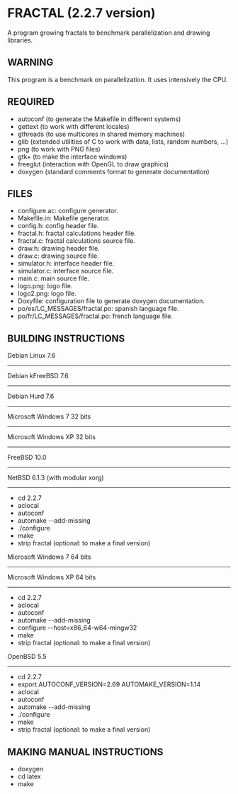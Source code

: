 FRACTAL (2.2.7 version)
=======================

A program growing fractals to benchmark parallelization and drawing libraries.

WARNING
-------

This program is a benchmark on parallelization. It uses intensively the CPU.

REQUIRED
--------

* autoconf (to generate the Makefile in different systems)
* gettext (to work with different locales)
* gthreads (to use multicores in shared memory machines)
* glib (extended utilities of C to work with data, lists, random numbers, ...)
* png (to work with PNG files)
* gtk+ (to make the interface windows)
* freeglut (interaction with OpenGL to draw graphics)
* doxygen (standard comments format to generate documentation)

FILES
-----

* configure.ac: configure generator.
* Makefile.in: Makefile generator.
* config.h: config header file.
* fractal.h: fractal calculations header file.
* fractal.c: fractal calculations source file.
* draw.h: drawing header file.
* draw.c: drawing source file.
* simulator.h: interface header file.
* simulator.c: interface source file.
* main.c: main source file.
* logo.png: logo file.
* logo2.png: logo file.
* Doxyfile: configuration file to generate doxygen documentation.
* po/es/LC_MESSAGES/fractal.po: spanish language file.
* po/fr/LC_MESSAGES/fractal.po: french language file.

BUILDING INSTRUCTIONS
---------------------

Debian Linux 7.6
________________
Debian kFreeBSD 7.6
___________________
Debian Hurd 7.6
_______________
Microsoft Windows 7 32 bits
___________________________
Microsoft Windows XP 32 bits
____________________________
FreeBSD 10.0
___________
NetBSD 6.1.3 (with modular xorg)
____________

* cd 2.2.7
* aclocal
* autoconf
* automake --add-missing
* ./configure
* make
* strip fractal (optional: to make a final version)

Microsoft Windows 7 64 bits
___________________________
Microsoft Windows XP 64 bits
____________________________

* cd 2.2.7
* aclocal
* autoconf
* automake --add-missing
* configure --host=x86_64-w64-mingw32
* make
* strip fractal (optional: to make a final version)

OpenBSD 5.5
___________

* cd 2.2.7
* export AUTOCONF_VERSION=2.69 AUTOMAKE_VERSION=1.14
* aclocal
* autoconf
* automake --add-missing
* ./configure
* make
* strip fractal (optional: to make a final version)

MAKING MANUAL INSTRUCTIONS
--------------------------

* doxygen
* cd latex
* make
